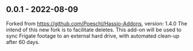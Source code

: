 ## 0.0.1 - 2022-08-09

Forked from https://github.com/Poeschl/Hassio-Addons, version: 1.4.0
The intend of this new fork is to facilitate deletes. This add-on will be used to sync Frigate footage to an external hard drive, with automated clean-up after 60 days. 
